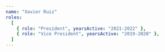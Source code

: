 ```yaml
---
name: "Xavier Ruiz"
roles:
  [
    { role: "President", yearsActive: "2021-2022" },
    { role: "Vice President", yearsActive: "2019-2020" },
  ]
---
```

